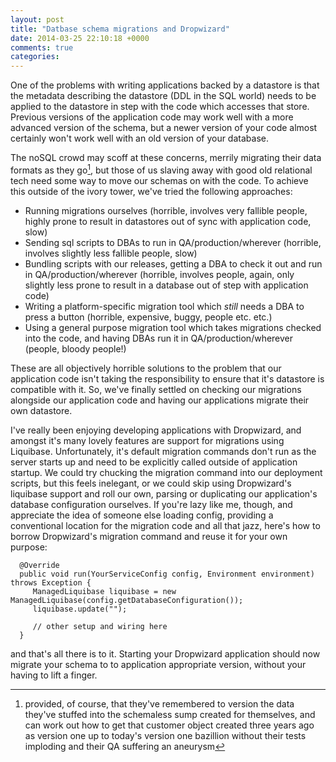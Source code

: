 ```yaml
---
layout: post
title: "Datbase schema migrations and Dropwizard"
date: 2014-03-25 22:10:18 +0000
comments: true
categories: 
---
```


One of the problems with writing applications backed by a datastore is that the metadata describing the datastore (DDL in the SQL world) needs to be applied to the datastore in step with the code which accesses that store. Previous versions of the application code may work well with a more advanced version of the schema, but a newer version of your code almost certainly won't work well with an old version of your database.  

<!-- more -->

The noSQL crowd may scoff at these concerns, merrily migrating their data formats as they go[^1], but those of us slaving away with good old relational tech need some way to move our schemas on with the code. To achieve this outside of the ivory tower, we've tried the following approaches: 

   * Running migrations ourselves (horrible, involves very fallible people, highly prone to result in datastores out of sync with application code, slow)
   * Sending sql scripts to DBAs to run in QA/production/wherever (horrible, involves slightly less fallible people, slow)
* Bundling scripts with our releases, getting a DBA to check it out and run in QA/production/wherever (horrible, involves people, again, only slightly less prone to result in a database out of step with application code)
* Writing a platform-specific migration tool which _still_ needs a DBA to press a button (horrible, expensive, buggy, people etc. etc.)
* Using a general purpose migration tool which takes migrations checked into the code, and having DBAs run it in QA/production/wherever (people, bloody people!)

These are all objectively horrible solutions to the problem that our application code isn't taking the responsibility to ensure that it's datastore is compatible with it. So, we've finally settled on checking our migrations alongside our application code and having our applications migrate their own datastore.

I've really been enjoying developing applications with Dropwizard, and amongst it's many lovely features are support for migrations using Liquibase. Unfortunately, it's default migration commands don't run as the server starts up and need to be explicitly called outside of application startup. We could try chucking the migration command into our deployment scripts, but this feels inelegant, or we could skip using Dropwizard's liquibase support and roll our own, parsing or duplicating our application's database configuration ourselves. If you're lazy like me, though, and appreciate the idea of someone else loading config, providing a conventional location for the migration code and all that jazz, here's how to borrow Dropwizard's migration command and reuse it for your own purpose:

      @Override
      public void run(YourServiceConfig config, Environment environment) throws Exception {
         ManagedLiquibase liquibase = new ManagedLiquibase(config.getDatabaseConfiguration());
         liquibase.update("");

         // other setup and wiring here
      }

and that's all there is to it. Starting your Dropwizard application should now migrate your schema to to application appropriate version, without your having to lift a finger.

[^1]: provided, of course, that they've remembered to version the data they've stuffed into the schemaless sump created for themselves, and can work out how to get that customer object created three years ago as version one up to today's version one bazillion without their tests imploding and their QA suffering an aneurysm
